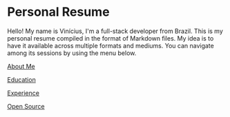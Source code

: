 # Personal Resume

Hello! My name is Vinícius, I'm a full-stack developer from Brazil. This is my personal resume compiled in the format of Markdown files. My idea is to have it available across multiple formats and mediums. You can navigate among its sessions by using the menu below.

[About Me](https://github.com/viniciusarre/resume/blob/master/AboutMe.md)

[Education](https://github.com/viniciusarre/resume/blob/master/Education.md)

[Experience](https://github.com/viniciusarre/resume/blob/master/Experience.md)

[Open Source](https://github.com/viniciusarre/resume/blob/master/OpenSource.md)

